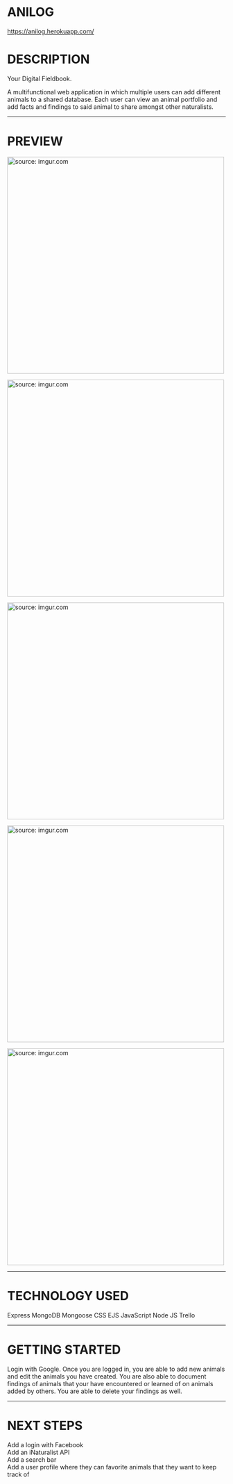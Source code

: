 # ANILOG

https://anilog.herokuapp.com/

# DESCRIPTION

Your Digital Fieldbook. 

A multifunctional web application in which multiple users can add different animals to a shared database. Each user can view an animal portfolio and add facts and findings to said animal to share amongst other naturalists. 

____

# PREVIEW 

<a href="https://imgur.com/gyDBcTT"><img src="https://i.imgur.com/gyDBcTT.png" title="source: imgur.com" height= 500px width= 500px/></a>

<a href="https://imgur.com/rDp0H33"><img src="https://i.imgur.com/rDp0H33.png" title="source: imgur.com" height= 500px width= 500px/></a>

<a href="https://imgur.com/rDp0H33"><img src="https://i.imgur.com/rDp0H33.png" title="source: imgur.com" height= 500px width= 500px/></a>

<a href="https://imgur.com/fAZthZK"><img src="https://i.imgur.com/fAZthZK.png" title="source: imgur.com" height= 500px width= 500px/></a>

<a href="https://imgur.com/qbJOZtG"><img src="https://i.imgur.com/qbJOZtG.png" title="source: imgur.com" height= 500px width= 500px/></a>
____

# TECHNOLOGY USED

Express
MongoDB
Mongoose 
CSS
EJS
JavaScript 
Node JS 
Trello

____

# GETTING STARTED 

Login with Google. Once you are logged in, you are able to add new animals and edit the animals you have created. You are also able to document findings of animals that your have encountered or learned of on animals added by others. You are able to delete your findings as well. 

____
# NEXT STEPS 

Add a login with Facebook <br>
Add an iNaturalist API <br>
Add a search bar <br>
Add a user profile where they can favorite animals that they want to keep track of 